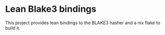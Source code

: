 # Lean Blake3 bindings

This project provides lean bindings to the BLAKE3 hasher and a nix flake to build it.
